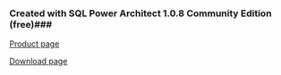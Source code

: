 ### Created with SQL Power Architect 1.0.8 Community Edition (free)###

[Product page](http://www.sqlpower.ca/page/architect)

[Download page](http://www.sqlpower.ca/page/architect_download_os)
